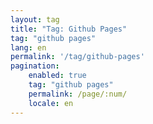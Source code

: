 ```yaml
---
layout: tag
title: "Tag: Github Pages"
tag: "github pages"
lang: en
permalink: '/tag/github-pages'
pagination:
    enabled: true
    tag: "github pages"
    permalink: /page/:num/
    locale: en
---
```

